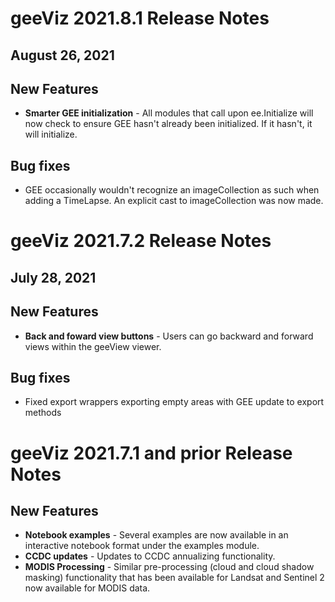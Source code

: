 # geeViz 2021.8.1 Release Notes
## August 26, 2021

## New Features
* **Smarter GEE initialization** - All modules that call upon ee.Initialize will now check to ensure GEE hasn't already been initialized. If it hasn't, it will initialize.

## Bug fixes 
* GEE occasionally wouldn't recognize an imageCollection as such when adding a TimeLapse. An explicit cast to imageCollection was now made.



# geeViz 2021.7.2 Release Notes
## July 28, 2021

## New Features
* **Back and foward view buttons** - Users can go backward and forward views within the geeView viewer.

## Bug fixes 
* Fixed export wrappers exporting empty areas with GEE update to export methods


# geeViz 2021.7.1 and prior Release Notes

## New Features
* **Notebook examples** - Several examples are now available in an interactive notebook format under the examples module.
* **CCDC updates** - Updates to CCDC annualizing functionality.
* **MODIS Processing** - Similar pre-processing (cloud and cloud shadow masking) functionality that has been available for Landsat and Sentinel 2 now available for MODIS data.




